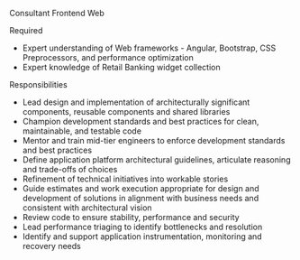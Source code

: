 Consultant Frontend Web

Required
- Expert understanding of Web frameworks - Angular, Bootstrap, CSS Preprocessors, and performance optimization
- Expert knowledge of Retail Banking widget collection

Responsibilities
- Lead design and implementation of architecturally significant components, reusable components and shared libraries
- Champion development standards and best practices for clean, maintainable, and testable code
- Mentor and train mid-tier engineers to enforce development standards and best practices
- Define application platform architectural guidelines, articulate reasoning and trade-offs of choices
- Refinement of technical initiatives into workable stories
- Guide estimates and work execution appropriate for design and development of solutions in alignment with business needs and consistent with architectural vision
- Review code to ensure stability, performance and security
- Lead performance triaging to identify bottlenecks and resolution
- Identify and support application instrumentation, monitoring and recovery needs
